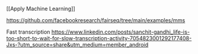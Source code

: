 [[Apply Machine Learning]]


https://github.com/facebookresearch/fairseq/tree/main/examples/mms

Fast transcription
https://www.linkedin.com/posts/sanchit-gandhi_life-is-too-short-to-wait-for-slow-transcription-activity-7054823001292177408-Jxs-?utm_source=share&utm_medium=member_android